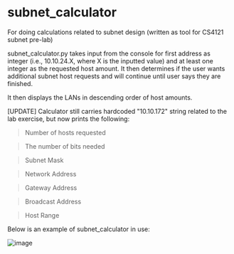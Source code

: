 # subnet_calculator
For doing calculations related to subnet design (written as tool for CS4121 subnet pre-lab)


subnet_calculator.py takes input from the console for first address as integer (i.e., 10.10.24.X, where X is the inputted value) and at least one integer as the requested host amount. It then determines if the user wants additional subnet host requests and will continue until user says they are finished.

It then displays the LANs in descending order of host amounts. 

[UPDATE]
Calculator still carries hardcoded "10.10.172" string related to the lab exercise, but now prints the following: 

> Number of hosts requested
  
> The number of bits needed
  
> Subnet Mask
  
> Network Address
  
> Gateway Address
  
> Broadcast Address
  
> Host Range
    
Below is an example of subnet_calculator in use:


![image](https://user-images.githubusercontent.com/67984700/199848842-34e38b0c-4441-48c9-8fc4-bf2b4d455f70.png)
